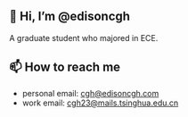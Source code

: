 ## 👋 Hi, I’m @edisoncgh
A graduate student who majored in ECE.
## 📫 How to reach me
- personal email: cgh@edisoncgh.com
- work email: cgh23@mails.tsinghua.edu.cn

<!---
edisoncgh/edisoncgh is a ✨ special ✨ repository because its `README.md` (this file) appears on your GitHub profile.
You can click the Preview link to take a look at your changes.
--->
